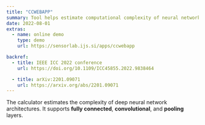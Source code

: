 ```yaml
---
title: "CCWEBAPP"
summary: Tool helps estimate computational complexity of neural networks
date: 2022-08-01
extras:
  - name: online demo
    type: demo
    url: https://sensorlab.ijs.si/apps/ccwebapp

backref:
  - title: IEEE ICC 2022 conference
    url: https://doi.org/10.1109/ICC45855.2022.9838464

  - title: arXiv:2201.09071
    url: https://arxiv.org/abs/2201.09071
---
```


The calculator estimates the complexity of deep neural network architectures. It supports **fully connected**, **convolutional**, and **pooling** layers.
